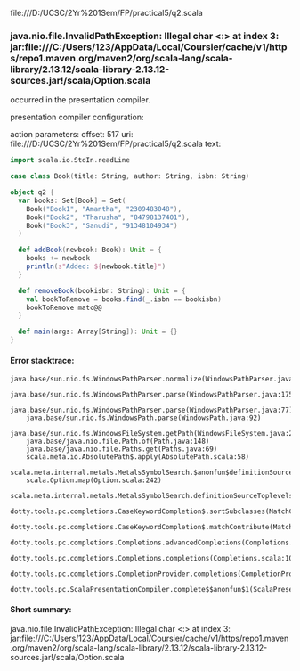 file:///D:/UCSC/2Yr%201Sem/FP/practical5/q2.scala
### java.nio.file.InvalidPathException: Illegal char <:> at index 3: jar:file:///C:/Users/123/AppData/Local/Coursier/cache/v1/https/repo1.maven.org/maven2/org/scala-lang/scala-library/2.13.12/scala-library-2.13.12-sources.jar!/scala/Option.scala

occurred in the presentation compiler.

presentation compiler configuration:


action parameters:
offset: 517
uri: file:///D:/UCSC/2Yr%201Sem/FP/practical5/q2.scala
text:
```scala
import scala.io.StdIn.readLine

case class Book(title: String, author: String, isbn: String)

object q2 {
  var books: Set[Book] = Set(
    Book("Book1", "Amantha", "2309483048"),
    Book("Book2", "Tharusha", "84798137401"),
    Book("Book3", "Sanudi", "91348104934")
  )

  def addBook(newbook: Book): Unit = {
    books += newbook
    println(s"Added: ${newbook.title}")
  }

  def removeBook(bookisbn: String): Unit = {
    val bookToRemove = books.find(_.isbn == bookisbn)
    bookToRemove matc@@
  }

  def main(args: Array[String]): Unit = {}
}

```



#### Error stacktrace:

```
java.base/sun.nio.fs.WindowsPathParser.normalize(WindowsPathParser.java:204)
	java.base/sun.nio.fs.WindowsPathParser.parse(WindowsPathParser.java:175)
	java.base/sun.nio.fs.WindowsPathParser.parse(WindowsPathParser.java:77)
	java.base/sun.nio.fs.WindowsPath.parse(WindowsPath.java:92)
	java.base/sun.nio.fs.WindowsFileSystem.getPath(WindowsFileSystem.java:231)
	java.base/java.nio.file.Path.of(Path.java:148)
	java.base/java.nio.file.Paths.get(Paths.java:69)
	scala.meta.io.AbsolutePath$.apply(AbsolutePath.scala:58)
	scala.meta.internal.metals.MetalsSymbolSearch.$anonfun$definitionSourceToplevels$2(MetalsSymbolSearch.scala:70)
	scala.Option.map(Option.scala:242)
	scala.meta.internal.metals.MetalsSymbolSearch.definitionSourceToplevels(MetalsSymbolSearch.scala:69)
	dotty.tools.pc.completions.CaseKeywordCompletion$.sortSubclasses(MatchCaseCompletions.scala:326)
	dotty.tools.pc.completions.CaseKeywordCompletion$.matchContribute(MatchCaseCompletions.scala:276)
	dotty.tools.pc.completions.Completions.advancedCompletions(Completions.scala:307)
	dotty.tools.pc.completions.Completions.completions(Completions.scala:109)
	dotty.tools.pc.completions.CompletionProvider.completions(CompletionProvider.scala:90)
	dotty.tools.pc.ScalaPresentationCompiler.complete$$anonfun$1(ScalaPresentationCompiler.scala:146)
```
#### Short summary: 

java.nio.file.InvalidPathException: Illegal char <:> at index 3: jar:file:///C:/Users/123/AppData/Local/Coursier/cache/v1/https/repo1.maven.org/maven2/org/scala-lang/scala-library/2.13.12/scala-library-2.13.12-sources.jar!/scala/Option.scala